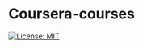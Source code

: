 # Coursera-courses

[![License: MIT](https://img.shields.io/badge/License-MIT-yellow.svg)](https://opensource.org/licenses/MIT)


